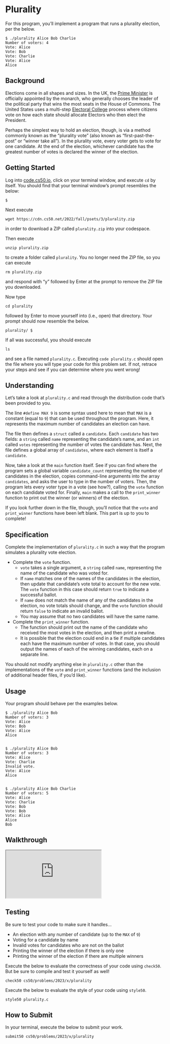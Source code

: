 Plurality
=========

For this program, you’ll implement a program that runs a plurality election, per the below.

    $ ./plurality Alice Bob Charlie
    Number of voters: 4
    Vote: Alice
    Vote: Bob
    Vote: Charlie
    Vote: Alice
    Alice
    

Background
----------

Elections come in all shapes and sizes. In the UK, the [Prime Minister](https://www.parliament.uk/education/about-your-parliament/general-elections/) is officially appointed by the monarch, who generally chooses the leader of the political party that wins the most seats in the House of Commons. The United States uses a multi-step [Electoral College](https://www.archives.gov/federal-register/electoral-college/about.html) process where citizens vote on how each state should allocate Electors who then elect the President.

Perhaps the simplest way to hold an election, though, is via a method commonly known as the “plurality vote” (also known as “first-past-the-post” or “winner take all”). In the plurality vote, every voter gets to vote for one candidate. At the end of the election, whichever candidate has the greatest number of votes is declared the winner of the election.

Getting Started
---------------

Log into [code.cs50.io](https://code.cs50.io/), click on your terminal window, and execute `cd` by itself. You should find that your terminal window’s prompt resembles the below:

    $
    

Next execute

    wget https://cdn.cs50.net/2022/fall/psets/3/plurality.zip
    

in order to download a ZIP called `plurality.zip` into your codespace.

Then execute

    unzip plurality.zip
    

to create a folder called `plurality`. You no longer need the ZIP file, so you can execute

    rm plurality.zip
    

and respond with “y” followed by Enter at the prompt to remove the ZIP file you downloaded.

Now type

    cd plurality
    

followed by Enter to move yourself into (i.e., open) that directory. Your prompt should now resemble the below.

    plurality/ $
    

If all was successful, you should execute

    ls
    

and see a file named `plurality.c`. Executing `code plurality.c` should open the file where you will type your code for this problem set. If not, retrace your steps and see if you can determine where you went wrong!

Understanding
-------------

Let’s take a look at `plurality.c` and read through the distribution code that’s been provided to you.

The line `#define MAX 9` is some syntax used here to mean that `MAX` is a constant (equal to `9`) that can be used throughout the program. Here, it represents the maximum number of candidates an election can have.

The file then defines a `struct` called a `candidate`. Each `candidate` has two fields: a `string` called `name` representing the candidate’s name, and an `int` called `votes` representing the number of votes the candidate has. Next, the file defines a global array of `candidates`, where each element is itself a `candidate`.

Now, take a look at the `main` function itself. See if you can find where the program sets a global variable `candidate_count` representing the number of candidates in the election, copies command-line arguments into the array `candidates`, and asks the user to type in the number of voters. Then, the program lets every voter type in a vote (see how?), calling the `vote` function on each candidate voted for. Finally, `main` makes a call to the `print_winner` function to print out the winner (or winners) of the election.

If you look further down in the file, though, you’ll notice that the `vote` and `print_winner` functions have been left blank. This part is up to you to complete!

Specification
-------------

Complete the implementation of `plurality.c` in such a way that the program simulates a plurality vote election.

*   Complete the `vote` function.
    *   `vote` takes a single argument, a `string` called `name`, representing the name of the candidate who was voted for.
    *   If `name` matches one of the names of the candidates in the election, then update that candidate’s vote total to account for the new vote. The `vote` function in this case should return `true` to indicate a successful ballot.
    *   If `name` does not match the name of any of the candidates in the election, no vote totals should change, and the `vote` function should return `false` to indicate an invalid ballot.
    *   You may assume that no two candidates will have the same name.
*   Complete the `print_winner` function.
    *   The function should print out the name of the candidate who received the most votes in the election, and then print a newline.
    *   It is possible that the election could end in a tie if multiple candidates each have the maximum number of votes. In that case, you should output the names of each of the winning candidates, each on a separate line.

You should not modify anything else in `plurality.c` other than the implementations of the `vote` and `print_winner` functions (and the inclusion of additional header files, if you’d like).

Usage
-----

Your program should behave per the examples below.

    $ ./plurality Alice Bob
    Number of voters: 3
    Vote: Alice
    Vote: Bob
    Vote: Alice
    Alice
    

    $ ./plurality Alice Bob
    Number of voters: 3
    Vote: Alice
    Vote: Charlie
    Invalid vote.
    Vote: Alice
    Alice
    

    $ ./plurality Alice Bob Charlie
    Number of voters: 5
    Vote: Alice
    Vote: Charlie
    Vote: Bob
    Vote: Bob
    Vote: Alice
    Alice
    Bob
    

Walkthrough
-----------


<div class="ratio ratio-16x9" data-video=""><iframe allow="accelerometer; autoplay; encrypted-media; gyroscope; picture-in-picture" allowfullscreen="" class="border" data-video="" src="https://www.youtube.com/embed/ftOapzDjEb8?modestbranding=0&amp;rel=0&amp;showinfo=0"></iframe></div>


Testing
-------

Be sure to test your code to make sure it handles…

*   An election with any number of candidate (up to the `MAX` of `9`)
*   Voting for a candidate by name
*   Invalid votes for candidates who are not on the ballot
*   Printing the winner of the election if there is only one
*   Printing the winner of the election if there are multiple winners

Execute the below to evaluate the correctness of your code using `check50`. But be sure to compile and test it yourself as well!

    check50 cs50/problems/2023/x/plurality
    

Execute the below to evaluate the style of your code using `style50`.

    style50 plurality.c
    

How to Submit
-------------

In your terminal, execute the below to submit your work.

    submit50 cs50/problems/2023/x/plurality